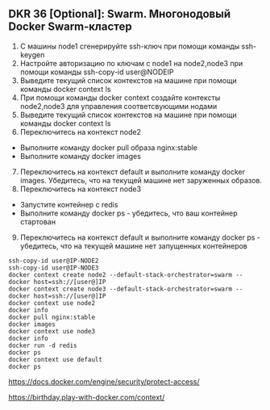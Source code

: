 ## DKR 36 [Optional]: Swarm. Многонодовый Docker Swarm-кластер

1. С машины node1 сгенерируйте ssh-ключ при помощи команды ssh-keygen
2. Настройте авторизацию по ключам с node1 на node2,node3 при помощи команды ssh-copy-id user@NODEIP
3. Выведите текущий список контекстов на машине при помощи команды docker context ls
4. При помощи команды docker context создайте контексты node2,node3 для управления соответсвующими нодами
5. Выведите текущий список контекстов на машине при помощи команды docker context ls
6. Переключитесь на контекст node2
*  Выполните команду docker pull образа nginx:stable
*  Выполните команду docker images
7. Переключитесь на контекст default и выполните команду docker images. Убедитесь, что на текущей машине нет заруженных образов.
8. Переключитесь на контекст node3
*  Запустите контейнер с redis
*  Выполните команду docker ps - убедитесь, что ваш контейнер стартован
9. Переключитесь на контекст default и выполните команду docker ps - убедитесь, что на текущей машине нет запущенных контейнеров

```
ssh-copy-id user@IP-NODE2
ssh-copy-id user@IP-NODE3
docker context create node2 --default-stack-orchestrator=swarm --docker host=ssh://[user@]IP
docker context create node3 --default-stack-orchestrator=swarm --docker host=ssh://[user@]IP
docker context use node2
docker info
docker pull nginx:stable
docker images
docker context use node3
docker info
docker run -d redis
docker ps
docker context use default
docker ps
```


https://docs.docker.com/engine/security/protect-access/

https://birthday.play-with-docker.com/context/


